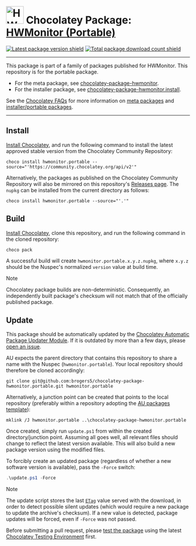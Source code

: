 ﻿<!--markdownlint-disable-next-line MD033 MD045 -->
# <img src="https://cdn.jsdelivr.net/gh/brogers5/chocolatey-package-hwmonitor.portable@0c383bd73211057e25d93d2f7b2ef193280d3737/hwmonitor.portable.png" width="48" height="48" alt="HWMonitor (Portable) icon"/> Chocolatey Package: [HWMonitor (Portable)](https://community.chocolatey.org/packages/hwmonitor.portable)

[![Latest package version shield](https://img.shields.io/chocolatey/v/hwmonitor.portable.svg)](https://community.chocolatey.org/packages/hwmonitor.portable)
[![Total package download count shield](https://img.shields.io/chocolatey/dt/hwmonitor.portable.svg)](https://community.chocolatey.org/packages/hwmonitor.portable)

---

This package is part of a family of packages published for HWMonitor. This repository is for the portable package.

* For the meta package, see [chocolatey-package-hwmonitor](https://github.com/brogers5/chocolatey-package-hwmonitor).
* For the installer package, see [chocolatey-package-hwmonitor.install](https://github.com/brogers5/chocolatey-package-hwmonitor.install).

See the [Chocolatey FAQs](https://docs.chocolatey.org/en-us/faqs) for more information on [meta packages](https://docs.chocolatey.org/en-us/faqs/#what-is-the-difference-between-packages-no-suffix-as-compared-to-install-portable) and [installer/portable packages](https://docs.chocolatey.org/en-us/faqs#what-distinction-does-chocolatey-make-between-an-installable-and-a-portable-application).

---

## Install

[Install Chocolatey](https://chocolatey.org/install), and run the following command to install the latest approved stable version from the Chocolatey Community Repository:

```shell
choco install hwmonitor.portable --source="'https://community.chocolatey.org/api/v2'"
```

Alternatively, the packages as published on the Chocolatey Community Repository will also be mirrored on this repository's [Releases page](https://github.com/brogers5/chocolatey-package-hwmonitor.portable/releases). The `nupkg` can be installed from the current directory as follows:

```shell
choco install hwmonitor.portable --source="'.'"
```

## Build

[Install Chocolatey](https://chocolatey.org/install), clone this repository, and run the following command in the cloned repository:

```shell
choco pack
```

A successful build will create `hwmonitor.portable.x.y.z.nupkg`, where `x.y.z` should be the Nuspec's normalized `version` value at build time.

>[!Note]
>Chocolatey package builds are non-deterministic. Consequently, an independently built package's checksum will not match that of the officially published package.

## Update

This package should be automatically updated by the [Chocolatey Automatic Package Updater Module](https://github.com/majkinetor/au). If it is outdated by more than a few days, please [open an issue](https://github.com/brogers5/chocolatey-package-hwmonitor.portable/issues).

AU expects the parent directory that contains this repository to share a name with the Nuspec (`hwmonitor.portable`). Your local repository should therefore be cloned accordingly:

```shell
git clone git@github.com:brogers5/chocolatey-package-hwmonitor.portable.git hwmonitor.portable
```

Alternatively, a junction point can be created that points to the local repository (preferably within a repository adopting the [AU packages template](https://github.com/majkinetor/au-packages-template)):

```shell
mklink /J hwmonitor.portable ..\chocolatey-package-hwmonitor.portable
```

Once created, simply run `update.ps1` from within the created directory/junction point. Assuming all goes well, all relevant files should change to reflect the latest version available. This will also build a new package version using the modified files.

To forcibly create an updated package (regardless of whether a new software version is available), pass the `-Force` switch:

```powershell
.\update.ps1 -Force
```

>[!Note]
>The update script stores the last [`ETag`](https://developer.mozilla.org/docs/Web/HTTP/Headers/ETag) value served with the download, in order to detect possible silent updates (which would require a new package to update the archive's checksum). If a new value is detected, package updates will be forced, even if `-Force` was not passed.

Before submitting a pull request, please [test the package](https://docs.chocolatey.org/en-us/community-repository/moderation/package-verifier#steps-for-each-package) using the latest [Chocolatey Testing Environment](https://github.com/chocolatey-community/chocolatey-test-environment) first.
